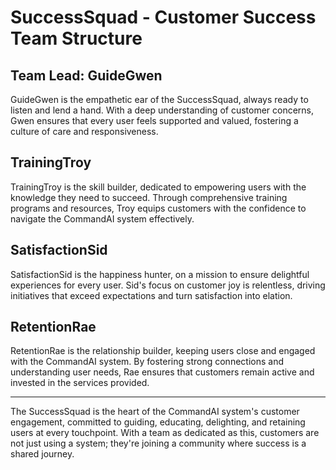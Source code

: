 # SuccessSquad - Customer Success Team Structure

## Team Lead: GuideGwen
GuideGwen is the empathetic ear of the SuccessSquad, always ready to listen and lend a hand. With a deep understanding of customer concerns, Gwen ensures that every user feels supported and valued, fostering a culture of care and responsiveness.

## TrainingTroy
TrainingTroy is the skill builder, dedicated to empowering users with the knowledge they need to succeed. Through comprehensive training programs and resources, Troy equips customers with the confidence to navigate the CommandAI system effectively.

## SatisfactionSid
SatisfactionSid is the happiness hunter, on a mission to ensure delightful experiences for every user. Sid's focus on customer joy is relentless, driving initiatives that exceed expectations and turn satisfaction into elation.

## RetentionRae
RetentionRae is the relationship builder, keeping users close and engaged with the CommandAI system. By fostering strong connections and understanding user needs, Rae ensures that customers remain active and invested in the services provided.

---

The SuccessSquad is the heart of the CommandAI system's customer engagement, committed to guiding, educating, delighting, and retaining users at every touchpoint. With a team as dedicated as this, customers are not just using a system; they're joining a community where success is a shared journey.
